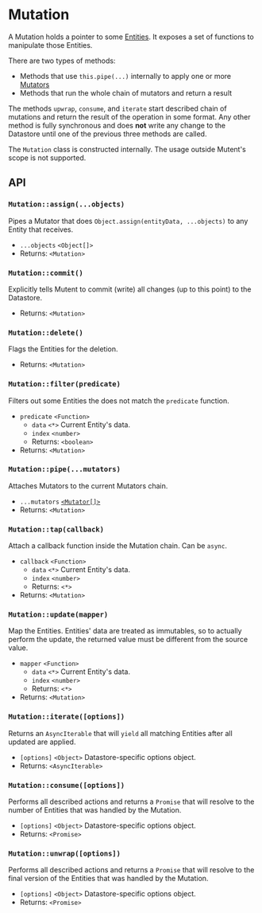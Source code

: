 # Mutation

A Mutation holds a pointer to some [Entities](./entity.md). It exposes a set of functions to manipulate those Entities.

There are two types of methods:
- Methods that use `this.pipe(...)` internally to apply one or more [Mutators](./mutator.md)
- Methods that run the whole chain of mutators and return a result

The methods `upwrap`, `consume`, and `iterate` start described chain of mutations and return the result of the operation in some format. Any other method is fully synchronous and does **not** write any change to the Datastore until one of the previous three methods are called.

The `Mutation` class is constructed internally. The usage outside Mutent's scope is not supported.

## API

### `Mutation::assign(...objects)`

Pipes a Mutator that does `Object.assign(entityData, ...objects)` to any Entity that receives.

- `...objects` `<Object[]>`
- Returns: `<Mutation>`

### `Mutation::commit()`

Explicitly tells Mutent to commit (write) all changes (up to this point) to the Datastore.

- Returns: `<Mutation>`

### `Mutation::delete()`

Flags the Entities for the deletion.

- Returns: `<Mutation>`

### `Mutation::filter(predicate)`

Filters out some Entities the does not match the `predicate` function.

- `predicate` `<Function>`
  - `data` `<*>` Current Entity's data.
  - `index` `<number>`
  - Returns: `<boolean>`
- Returns: `<Mutation>`

### `Mutation::pipe(...mutators)`

Attaches Mutators to the current Mutators chain.

- `...mutators` [`<Mutator[]>`](./mutator.md)
- Returns: `<Mutation>`

### `Mutation::tap(callback)`

Attach a callback function inside the Mutation chain. Can be `async`.

- `callback` `<Function>`
  - `data` `<*>` Current Entity's data.
  - `index` `<number>`
  - Returns: `<*>`
- Returns: `<Mutation>`

### `Mutation::update(mapper)`

Map the Entities. Entities' data are treated as immutables, so to actually perform the update, the returned value must be different from the source value.

- `mapper` `<Function>`
  - `data` `<*>` Current Entity's data.
  - `index` `<number>`
  - Returns: `<*>`
- Returns: `<Mutation>`

### `Mutation::iterate([options])`

Returns an `AsyncIterable` that will `yield` all matching Entities after all updated are applied.

- `[options]` `<Object>` Datastore-specific options object.
- Returns: `<AsyncIterable>`

### `Mutation::consume([options])`

Performs all described actions and returns a `Promise` that will resolve to the number of Entities that was handled by the Mutation.

- `[options]` `<Object>` Datastore-specific options object.
- Returns: `<Promise>`

### `Mutation::unwrap([options])`

Performs all described actions and returns a `Promise` that will resolve to the final version of the Entities that was handled by the Mutation.

- `[options]` `<Object>` Datastore-specific options object.
- Returns: `<Promise>`
